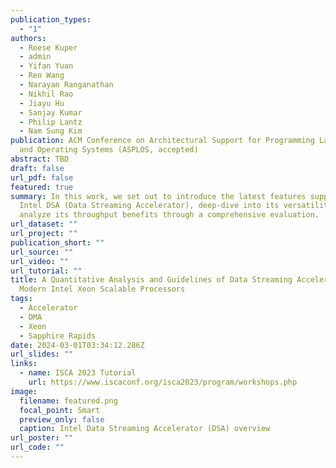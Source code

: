 ```yaml
---
publication_types:
  - "1"
authors:
  - Reese Kuper
  - admin
  - Yifan Yuan
  - Ren Wang
  - Narayan Ranganathan
  - Nikhil Rao
  - Jiayu Hu
  - Sanjay Kumar
  - Philip Lantz
  - Nam Sung Kim
publication: ACM Conference on Architectural Support for Programming Languages
  and Operating Systems (ASPLOS, accepted)
abstract: TBD
draft: false
url_pdf: false
featured: true
summary: In this work, we set out to introduce the latest features supported by
  Intel DSA (Data Streaming Accelerator), deep-dive into its versatility, and
  analyze its throughput benefits through a comprehensive evaluation.
url_dataset: ""
url_project: ""
publication_short: ""
url_source: ""
url_video: ""
url_tutorial: ""
title: A Quantitative Analysis and Guidelines of Data Streaming Accelerator in
  Modern Intel Xeon Scalable Processors
tags:
  - Accelerator
  - DMA
  - Xeon
  - Sapphire Rapids
date: 2024-03-01T03:34:12.286Z
url_slides: ""
links:
  - name: ISCA 2023 Tutorial
    url: https://www.iscaconf.org/isca2023/program/workshops.php
image:
  filename: featured.png
  focal_point: Smart
  preview_only: false
  caption: Intel Data Streaming Accelerator (DSA) overview
url_poster: ""
url_code: ""
---
```

